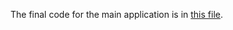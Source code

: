 The final code for the main application is in [this file](Smart%20Calculator/task/src/calculator/Main.java).
